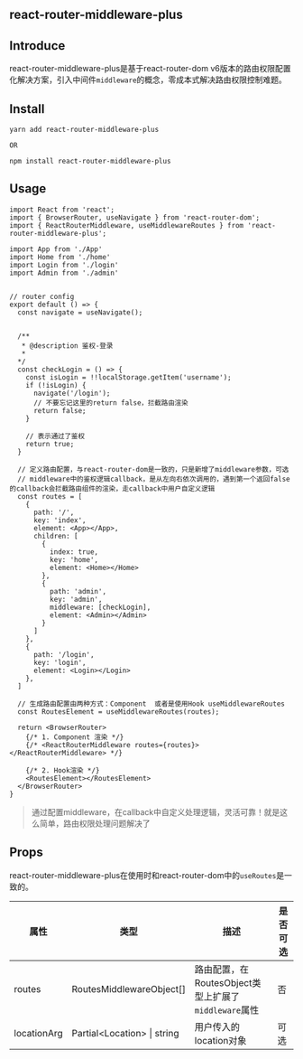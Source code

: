## react-router-middleware-plus

## Introduce
react-router-middleware-plus是基于react-router-dom v6版本的路由权限配置化解决方案，引入中间件`middleware`的概念，零成本式解决路由权限控制难题。

## Install

```shell
yarn add react-router-middleware-plus

OR 

npm install react-router-middleware-plus
```

## Usage

```tsx
import React from 'react';
import { BrowserRouter, useNavigate } from 'react-router-dom';
import { ReactRouterMiddleware, useMiddlewareRoutes } from 'react-router-middleware-plus';

import App from './App'
import Home from './home'
import Login from './login'
import Admin from './admin'


// router config
export default () => {
  const navigate = useNavigate();


  /**
   * @description 鉴权-登录
   * 
  */
  const checkLogin = () => {
    const isLogin = !!localStorage.getItem('username');
    if (!isLogin) {
      navigate('/login');
      // 不要忘记这里的return false，拦截路由渲染
      return false;
    }

    // 表示通过了鉴权
    return true;
  }

  // 定义路由配置，与react-router-dom是一致的，只是新增了middleware参数，可选
  // middleware中的鉴权逻辑callback，是从左向右依次调用的，遇到第一个返回false的callback会拦截路由组件的渲染，走callback中用户自定义逻辑
  const routes = [
    {
      path: '/',
      key: 'index',
      element: <App></App>,
      children: [
        {
          index: true,
          key: 'home',
          element: <Home></Home>
        },
        {
          path: 'admin',
          key: 'admin',
          middleware: [checkLogin],
          element: <Admin></Admin>
        }
      ]
    },
    {
      path: '/login',
      key: 'login',
      element: <Login></Login>
    },
  ]

  // 生成路由配置由两种方式：Component  或者是使用Hook useMiddlewareRoutes
  const RoutesElement = useMiddlewareRoutes(routes);

  return <BrowserRouter>
    {/* 1. Component 渲染 */} 
    {/* <ReactRouterMiddleware routes={routes}></ReactRouterMiddleware> */}

    {/* 2. Hook渲染 */}
    <RoutesElement></RoutesElement>
  </BrowserRouter>
}
```
> 通过配置middleware，在callback中自定义处理逻辑，灵活可靠！就是这么简单，路由权限处理问题解决了

## Props
react-router-middleware-plus在使用时和react-router-dom中的`useRoutes`是一致的。


| 属性 | 类型 | 描述 | 是否可选 |
| --- | --- |  --- |  --- |
| routes  | RoutesMiddlewareObject[]  | 路由配置，在RoutesObject类型上扩展了`middleware`属性 | 否 |
| locationArg | Partial\<Location\> \| string | 用户传入的location对象 | 可选 |


